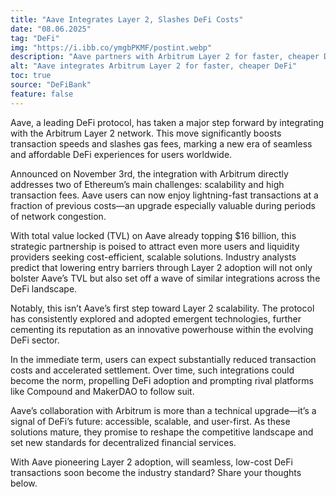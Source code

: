 ```yaml
---
title: "Aave Integrates Layer 2, Slashes DeFi Costs"
date: "08.06.2025"
tag: "DeFi"
img: "https://i.ibb.co/ymgbPKMF/postint.webp"
description: "Aave partners with Arbitrum Layer 2 for faster, cheaper DeFi transactions."
alt: "Aave integrates Arbitrum Layer 2 for faster, cheaper DeFi"
toc: true
source: "DeFiBank"
feature: false
---
```


Aave, a leading DeFi protocol, has taken a major step forward by integrating with the Arbitrum Layer 2 network. This move significantly boosts transaction speeds and slashes gas fees, marking a new era of seamless and affordable DeFi experiences for users worldwide.

Announced on November 3rd, the integration with Arbitrum directly addresses two of Ethereum’s main challenges: scalability and high transaction fees. Aave users can now enjoy lightning-fast transactions at a fraction of previous costs—an upgrade especially valuable during periods of network congestion.

With total value locked (TVL) on Aave already topping $16 billion, this strategic partnership is poised to attract even more users and liquidity providers seeking cost-efficient, scalable solutions. Industry analysts predict that lowering entry barriers through Layer 2 adoption will not only bolster Aave’s TVL but also set off a wave of similar integrations across the DeFi landscape.

Notably, this isn’t Aave’s first step toward Layer 2 scalability. The protocol has consistently explored and adopted emergent technologies, further cementing its reputation as an innovative powerhouse within the evolving DeFi sector.

In the immediate term, users can expect substantially reduced transaction costs and accelerated settlement. Over time, such integrations could become the norm, propelling DeFi adoption and prompting rival platforms like Compound and MakerDAO to follow suit.

Aave’s collaboration with Arbitrum is more than a technical upgrade—it’s a signal of DeFi’s future: accessible, scalable, and user-first. As these solutions mature, they promise to reshape the competitive landscape and set new standards for decentralized financial services.

With Aave pioneering Layer 2 adoption, will seamless, low-cost DeFi transactions soon become the industry standard? Share your thoughts below.